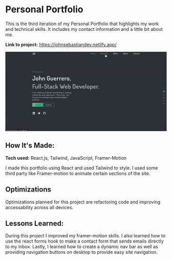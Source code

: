 # Personal Portfolio
This is the third iteration of my Personal Portfolio that highlights my work and technical skills. It includes my contact information and a little bit about me.

**Link to project:** https://johnsebastiandev.netlify.app/

![alt tag](/public/portfolio.gif)

## How It's Made:

**Tech used:** React.js, Tailwind, JavaScript, Framer-Motion

I made this portfolio using React and used Tailwind to style. I used some third party like Framer-motion to animate certain sections of the site. 

## Optimizations

Optimizations planned for this project are refactoring code and improving accessability across all devices.

## Lessons Learned:

During this project I improved my framer-motion skills. I also learned how to use the react forms hook to make a contact form that sends emails directly to my inbox. Lastly, I learned how to create a dynamic nav bar as well as providing navigation buttons on desktop to provide easy site navigation.

